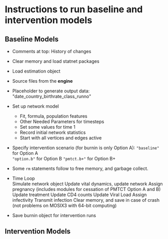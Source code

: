# Instructions to run baseline and intervention models

## Baseline Models  

   * Comments at top: History of changes  
   * Clear memory and load statnet packages  
   * Load estimation object  
   * Source files from the **engine**

   * Placeholder to generate output data: "date_country_birthrate_class_runno"  

   * Set up network model  
     * Fit, formula, population features  
     * Other Needed Parameters for timesteps
     * Set some values for time 1
     * Record initial network statistics  
     * Start with all vertices and edges active

   * Specify intervention scenario (for burnin is only Option A):
      `"baseline"` for Option A  
      `"option.b"` for Option B
      `"pmtct.b+"` for Option B+

   * Some `rm` statements follow to free memory, and garbage collect.
   
   * Time Loop  
     Simulate network object
     Update vital dynamics, update network
     Assign pregnancy (includes modules for cessation of PMTCT Option A and B)
     Update treatment
     Update CD4 counts
     Update Viral Load
     Assign infectivity
     Transmit infection
     Clear memory, and save in case of crash (not problems on MOSIX3 with 64-bit computing)
     
   * Save burnin object for intervention runs

## Intervention Models
